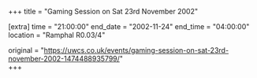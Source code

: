 +++
title = "Gaming Session on Sat 23rd November 2002"

[extra]
time = "21:00:00"
end_date = "2002-11-24"
end_time = "04:00:00"
location = "Ramphal R0.03/4"

original = "https://uwcs.co.uk/events/gaming-session-on-sat-23rd-november-2002-1474488935799/"    
+++




